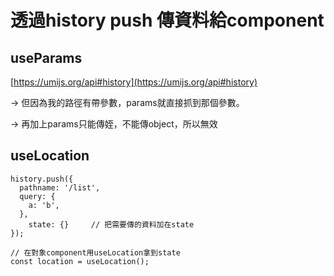 # 透過history push 傳資料給component

## useParams

[https://umijs.org/api#history](https://umijs.org/api#history)

→ 但因為我的路徑有帶參數，params就直接抓到那個參數。

→ 再加上params只能傳姪，不能傳object，所以無效

## useLocation

```
history.push({
  pathname: '/list',
  query: {
    a: 'b',
  },
	state: {}     // 把需要傳的資料加在state
});

// 在對象component用useLocation拿到state
const location = useLocation();

```


